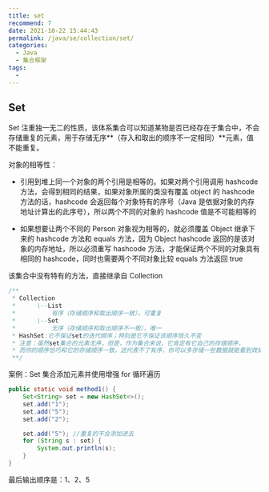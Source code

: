 ```yaml
---
title: set
recommend: 7
date: 2021-10-22 15:44:43
permalink: /java/se/collection/set/
categories: 
  - Java
  - 集合框架
tags: 
  - 
---
```


## Set

Set 注重独一无二的性质，该体系集合可以知道某物是否已经存在于集合中，不会存储重复的元素，用于存储无序**（存入和取出的顺序不一定相同）**元素，值不能重复。

对象的相等性：

- 引用到堆上同一个对象的两个引用是相等的。如果对两个引用调用 hashcode 方法，会得到相同的结果，如果对象所属的类没有覆盖 object 的 hashcode 方法的话，hashcode 会返回每个对象特有的序号（Java 是依据对象的内存地址计算出的此序号），所以两个不同的对象的 hashcode 值是不可能相等的

- 如果想要让两个不同的 Person 对象视为相等的，就必须覆盖 Object 继承下来的 hashcode 方法和 equals 方法，因为 Object hashcode 返回的是该对象的内存地址，所以必须重写 hashcode 方法，才能保证两个不同的对象具有相同的 hashcode，同时也需要两个不同对象比较 equals 方法返回 true

该集合中没有特有的方法，直接继承自 Collection

```java
/**
 * Collection
 *      \--List
 *          有序（存储顺序和取出顺序一致），可重复
 *      \--Set
 *          无序（存储顺序和取出顺序不一致），唯一
 * HashSet:它不保证set的迭代顺序；特别是它不保证该顺序恒久不变
 * 注意：虽然set集合的元素无序，但是，作为集合来说，它肯定有它自己的存储顺序，
 * 而你的顺序恰巧和它的存储顺序一致，这代表不了有序，你可以多存储一些数据就能看到效果
 **/
```

案例：Set 集合添加元素并使用增强 for 循环遍历

```java
public static void method1() {
    Set<String> set = new HashSet<>();
    set.add("1");
    set.add("5");
    set.add("2");

    set.add("5"); //重复的不会添加进去
    for (String s : set) {
        System.out.println(s);
    }
}
```

最后输出顺序是：1、2、5